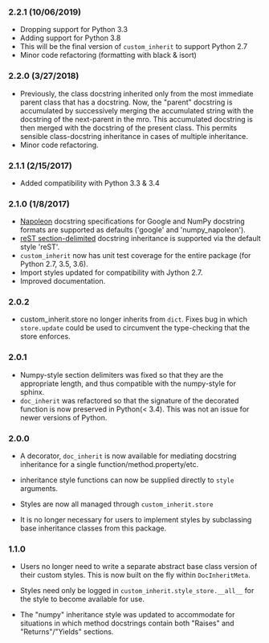 ### 2.2.1 (10/06/2019)
- Dropping support for Python 3.3
- Adding support for Python 3.8
- This will be the final version of `custom_inherit` to support Python 2.7
- Minor code refactoring (formatting with black & isort)

### 2.2.0 (3/27/2018)
- Previously, the class docstring inherited only from the most immediate parent class that has a docstring. Now,
the "parent" docstring is accumulated by successively merging the accumulated string with the docstring of
the next-parent in the mro. This accumulated docstring is then merged with the docstring of the present class. This permits sensible class-docstring inheritance in cases of multiple inheritance.
- Minor code refactoring.

### 2.1.1 (2/15/2017)
- Added compatibility with Python 3.3 & 3.4

### 2.1.0 (1/8/2017)
- [Napoleon](http://sphinxcontrib-napoleon.readthedocs.io/en/latest/index.html#id1) docstring specifications for Google and NumPy docstring formats are supported as defaults ('google' and 'numpy_napoleon').
- [reST section-delimited](http://docutils.sourceforge.net/docs/ref/rst/restructuredtext.html#sections) docstring inheritance is supported via the default style 'reST'. 
- `custom_inherit` now has unit test coverage for the entire package (for Python 2.7, 3.5, 3.6).
- Import styles updated for compatibility with Jython 2.7.
- Improved documentation.

### 2.0.2
- custom_inherit.store no longer inherits from `dict`. Fixes bug in which `store.update` could be used
to circumvent the type-checking that the store enforces.

### 2.0.1
- Numpy-style section delimiters was fixed so that they are the appropriate length, and thus compatible with the numpy-style for sphinx.
- `doc_inherit` was refactored so that the signature of the decorated function is now preserved in Python(< 3.4). This was not an issue for newer versions of Python.

### 2.0.0
- A decorator, `doc_inherit` is now available for mediating docstring inheritance for a single function/method.property/etc.

- inheritance style functions can now be supplied directly to `style` arguments.

- Styles are now all managed through `custom_inherit.store`

- It is no longer necessary for users to implement styles by subclassing base inheritance classes from this package.

### 1.1.0
- Users no longer need to write a separate abstract base class version of their custom styles. This is now built on the fly within `DocInheritMeta`.

- Styles need only be logged in `custom_inherit.style_store.__all__` for the style to become available for use.

- The "numpy" inheritance style was updated to accommodate for situations in which method docstrings contain both "Raises" and "Returns"/"Yields" sections. 
